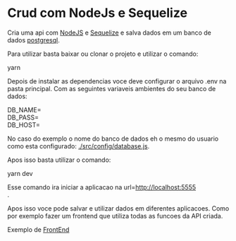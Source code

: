 # Crud com NodeJs e Sequelize

Cria uma api com <a href="https://nodejs.org/en/">NodeJS</a> e <a href="https://sequelize.org/">Sequelize</a> e salva dados em um banco de dados <a href="https://www.postgresql.org/">postgresql</a>.

Para utilizar basta baixar ou clonar o projeto e utilizar o comando:

yarn

Depois de instalar as dependencias voce deve configurar o arquivo .env na pasta principal. Com as seguintes variaveis ambientes do seu banco de dados:

DB_NAME=<br>
DB_PASS=<br>
DB_HOST=<br>

No caso do exemplo o nome do banco de dados eh o mesmo do usuario como esta configurado: <a href="https://github.com/PedroGontijo13/CrudNodeJs/blob/master/src/config/database.js">./src/config/database.js</a>.

Apos isso basta utilizar o comando:

yarn dev

Esse comando ira iniciar a aplicacao na url=<a href="http://localhost:5555">http://localhost:5555</a><br>.

Apos isso voce pode salvar e utilizar dados em diferentes aplicacoes. Como por exemplo fazer um frontend que utiliza todas as funcoes da API criada. <br>

Exemplo de <a href="https://github.com/PedroGontijo13/ReactFrontCrudDB">FrontEnd</a>
